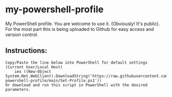 # my-powershell-profile
My PowerShell profile. You are welcome to use it. (Obviously! It's public).
For the most part this is being uploaded to Github for easy access and version control.
## Instructions:
	Copy/Paste the line below into PowerShell for default settings (Current User/Local Host)
		iex ((New-Object System.Net.WebClient).DownloadString('https://raw.githubusercontent.com/awurthmann/my-powershell-profile/main/Set-Profile.ps1'))
	Or download and run this script in PowerShell with the desired parameters.